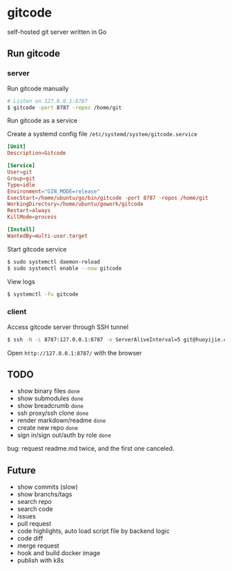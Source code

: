 # gitcode
self-hosted git server written in Go

## Run gitcode

### server

Run gitcode manually
```bash
# Listen on 127.0.0.1:8787
$ gitcode -port 8787 -repos /home/git
```

Run gitcode as a service

Create a systemd config file `/etc/systemd/system/gitcode.service`
```conf
[Unit]
Description=Gitcode

[Service]
User=git
Group=git
Type=idle
Environment="GIN_MODE=release"
ExecStart=/home/ubuntu/go/bin/gitcode -port 8787 -repos /home/git
WorkingDirectory=/home/ubuntu/gowork/gitcode
Restart=always
KillMode=process

[Install]
WantedBy=multi-user.target
```

Start gitcode service
```bash
$ sudo systemctl daemon-reload
$ sudo systemctl enable --now gitcode
```

View logs
```bash
$ systemctl -fu gitcode
```

### client

Access gitcode server through SSH tunnel
```bash
$ ssh -N -L 8787:127.0.0.1:8787 -o ServerAliveInterval=5 git@huoyijie.cn
```

Open `http://127.0.0.1:8787/` with the browser

## TODO

* show binary files `done`
* show submodules `done`
* show breadcrumb `done`
* ssh proxy/ssh clone `done`
* render markdown/readme `done`
* create new repo `done`
* sign in/sign out/auth by role `done`

bug: request readme.md twice, and the first one canceled.

## Future

* show commits (slow)
* show branchs/tags
* search repo
* search code
* issues
* pull request
* code highlights, auto load script file by backend logic
* code diff
* merge request
* hook and build docker image
* publish with k8s